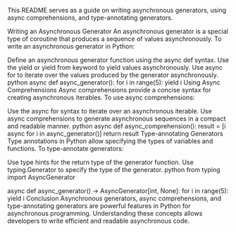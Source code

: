 This README serves as a guide on writing asynchronous generators, using async comprehensions, and type-annotating generators.

Writing an Asynchronous Generator
An asynchronous generator is a special type of coroutine that produces a sequence of values asynchronously. To write an asynchronous generator in Python:

Define an asynchronous generator function using the async def syntax.
Use the yield or yield from keyword to yield values asynchronously.
Use async for to iterate over the values produced by the generator asynchronously.
python
async def async_generator():
    for i in range(5):
        yield i
Using Async Comprehensions
Async comprehensions provide a concise syntax for creating asynchronous iterables. To use async comprehensions:

Use the async for syntax to iterate over an asynchronous iterable.
Use async comprehensions to generate asynchronous sequences in a compact and readable manner.
python
async def async_comprehension():
    result = [i async for i in async_generator()]
    return result
Type-annotating Generators
Type annotations in Python allow specifying the types of variables and functions. To type-annotate generators:

Use type hints for the return type of the generator function.
Use typing.Generator to specify the type of the generator.
python
from typing import AsyncGenerator

async def async_generator() -> AsyncGenerator[int, None]:
    for i in range(5):
        yield i
Conclusion
Asynchronous generators, async comprehensions, and type-annotating generators are powerful features in Python for asynchronous programming. Understanding these concepts allows developers to write efficient and readable asynchronous code.